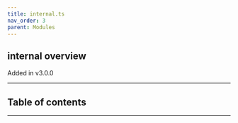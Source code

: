 ```yaml
---
title: internal.ts
nav_order: 3
parent: Modules
---
```


## internal overview

Added in v3.0.0

---

<h2 class="text-delta">Table of contents</h2>

---
